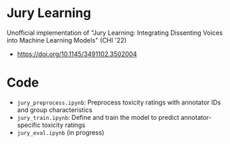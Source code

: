 # Jury Learning
Unofficial implementation of "Jury Learning: Integrating Dissenting Voices into Machine Learning Models" (CHI '22)
  - https://doi.org/10.1145/3491102.3502004
  
# Code
  - `jury_preprocess.ipynb`: Preprocess toxicity ratings with annotator IDs and group characteristics
  - `jury_train.ipynb`: Define and train the model to predict annotator-specific toxicity ratings
  - `jury_eval.ipynb` (in progress)
